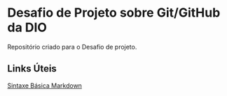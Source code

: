 # Desafio de Projeto sobre Git/GitHub da DIO
Repositório criado para o Desafio de projeto. 

## Links Úteis
[Sintaxe Básica Markdown](https://www.markdownguide.org/basic-syntax/)
